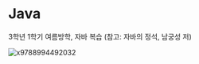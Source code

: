 # Java
3학년 1학기 여름방학, 자바 복습 (참고: 자바의 정석, 남궁성 저)

![x9788994492032](https://user-images.githubusercontent.com/58140360/174442133-951a160c-1fa9-4f07-85f3-8734475d6a54.jpg)
